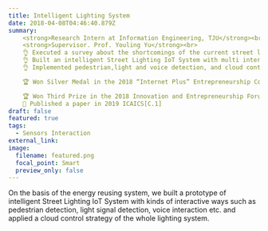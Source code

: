 ```yaml
---
title: Intelligent Lighting System
date: 2018-04-08T04:46:40.879Z
summary: 
    <strong>Research Intern at Information Engineering, TJU</strong><br>
    <strong>Supervisor. Prof. Youling Yu</strong><br>
    👌 Executed a survey about the shortcomings of the current street light system<br>
    👌 Built an intelligent Street Lighting IoT System with multi interactive ways<br>
    👌 Implemented pedestrian,light and voice detection, and cloud control<br>

    🏆 Won Silver Medal in the 2018 “Internet Plus” Entrepreneurship Competition, TJU <br>

    🏆 Won Third Prize in the 2018 Innovation and Entrepreneurship Forum, TJU<br>
    📒 Published a paper in 2019 ICAICS[C.1]
draft: false
featured: true
tags:
  - Sensors Interaction
external_link:
image:
  filename: featured.png
  focal_point: Smart
  preview_only: false
---
```

On the basis of the energy reusing system, we built a prototype of intelligent Street Lighting IoT System with kinds of interactive ways such as pedestrian detection, light signal detection, voice interaction etc. and applied a cloud control strategy of the whole lighting system.